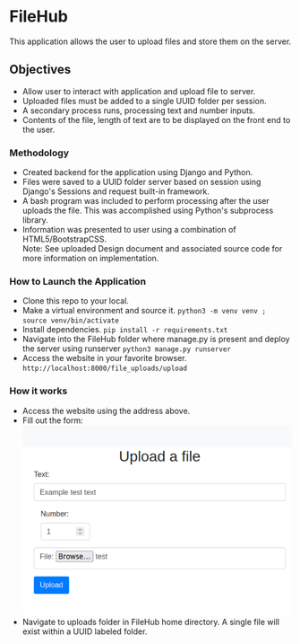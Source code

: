 # FileHub

This application allows the user to upload files and store them on the server. 

## Objectives
- Allow user to interact with application and upload file to server.
- Uploaded files must be added to a single UUID folder per session.
- A secondary process runs, processing text and number inputs. 
- Contents of the file, length of text are to be displayed on the front end to the user.

### Methodology
- Created backend for the application using Django and Python.
- Files were saved to a UUID folder server based on session using Django's Sessions and request built-in framework. 
- A bash program was included to perform processing after the user uploads the file. This was accomplished using Python's subprocess library.
- Information was presented to user using a combination of HTML5/BootstrapCSS. <br>
Note: See uploaded Design document and associated source code for more information on implementation.

### How to Launch the Application
- Clone this repo to your local.
- Make a virtual environment and source it. ```python3 -m venv venv ; source venv/bin/activate```
- Install dependencies. ```pip install -r requirements.txt```
- Navigate into the FileHub folder where manage.py is present and deploy the server using runserver ```python3 manage.py runserver```
- Access the website in your favorite browser. ```http://localhost:8000/file_uploads/upload``` 

### How it works
- Access the website using the address above. 
- Fill out the form: <br>
![filled-out.png](pics/filled-out.png)
- Navigate to uploads folder in FileHub home directory. A single file will exist within a UUID labeled folder.